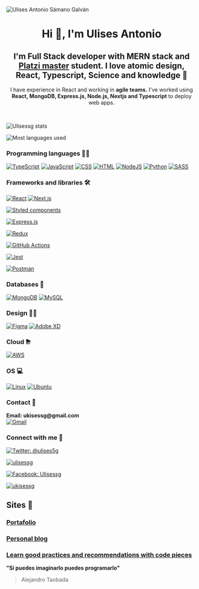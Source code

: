 <img src="https://firebasestorage.googleapis.com/v0/b/web-projects-50e7e.appspot.com/o/images%2Fv2%2FUlises%20Antonio%20Samano%20Galvan%20Full%20Stack%20Developer.png?alt=media&token=27ce101b-0901-4f75-917d-46276a3f0d89" alt="Ulises Antonio Sámano Galván" >

<h1 align="center">Hi 👋, I'm Ulises Antonio</h1>
<h2 align="center">I'm Full Stack developer with MERN stack and <a href="https://platzi.com/blog/conoce-que-es-platzi-master/">Platzi master</a> student. I love atomic design, React, Typescript, Science and knowledge 💚</h2>

<p align="center">I have experience in React and working in <b>agile teams.</b>
I've worked using<b> React, MongoDB, Express.js, Node.js, Nextjs and Typescript</b> to deploy web apps.</p>


<br />

<!-- Stats -->

![Ulisessg stats](https://github-readme-stats.vercel.app/api?username=ulisessg&count_private=true&show_icons=true&theme=algolia)

<!-- Most used languages -->

![Most languages used](https://github-readme-stats.vercel.app/api/top-langs/?username=Ulisessg&count_private=true&show_icons=true&theme=algolia&layout=compact)

<h3 align="left">Programming languages 👩‍💻</h3>

<!-- Languages badges -->
<p align="left">
  <!-- Typescript -->
  <a href="https://github.com/search?q=user%3ADenverCoder1+is%3Arepo+language%3AtypeScript"><img alt="TypeScript" src="https://img.shields.io/badge/TypeScript%20-%23007ACC.svg?logo=typescript&logoColor=white"></a>
  <!-- JS -->
  <a href="https://github.com/search?q=user%3ADenverCoder1+is%3Arepo+language%3Ajavascript"><img alt="JavaScript" src="https://img.shields.io/badge/JavaScript%20-%23F7DF1E.svg?logo=javascript&logoColor=white"></a>
  <!-- CSS -->
  <a href="https://github.com/search?q=user%3ADenverCoder1+is%3Arepo+language%3Acss"><img alt="CSS" src="https://img.shields.io/badge/CSS%20-%231572B6.svg?logo=css3&logoColor=white"></a>
  <!-- HTML -->
  <a href="https://github.com/search?q=user%3ADenverCoder1+is%3Arepo+language%3Ahtml"><img alt="HTML" src="https://img.shields.io/badge/HTML%20-%23E34F26.svg?logo=html5&logoColor=white"></a>
  <!-- Node -->
  <a href="https://github.com/search?q=user%3ADenverCoder1+is%3Arepo+language%3Ajavascript"><img alt="NodeJS" src="https://img.shields.io/badge/Node.js%20-%2343853D.svg?logo=node.js&logoColor=white"></a>
  <!-- PY -->
  <a href="https://github.com/search?q=user%3ADenverCoder1+is%3Arepo+language%3Apython"><img alt="Python" src="https://img.shields.io/badge/Python%20-%2314354C.svg?logo=python&logoColor=white"></a>
  <!-- Sass -->
  <a href="https://github.com/search?q=user%3ADenverCoder1+is%3Arepo+language%3Asass"><img alt="SASS" src="https://img.shields.io/badge/Sass%20-hotpink.svg?logo=SASS&logoColor=white"></a>
</p>


<!-- Frameworks -->

<h3>Frameworks and libraries 🛠</h3>

<p align="left">
  <!-- React -->
  <a href="#"><img alt="React" src="https://img.shields.io/badge/React%20-%2320232a.svg?logo=react&logoColor=%2361DAFB"></a>
  <!-- Next.js -->
  <a href="#"><img alt="Next.js" src="https://img.shields.io/badge/next.js-000000?style=&logo=nextdotjs&logoColor=white"></a>

  <!-- Styled components -->
  <a href="#"><img alt="Styled components" src="https://img.shields.io/badge/styled--components-DB7093?logo=styled-components&logoColor=white"></a>

  <!-- Express -->
  <a href="#"><img alt="Express.js" src="https://img.shields.io/badge/Express.js%20-%23404d59.svg?logo=express&logoColor=white"></a>

  <!-- Redux -->
  <a href="#"><img alt="Redux" src="https://img.shields.io/badge/Redux-593D88?logo=redux&logoColor=white"></a>

  <!-- Github actions -->
  <a href="#"><img alt="GitHub Actions" src="https://img.shields.io/badge/GitHub%20Actions%20-%232671E5.svg?logo=github%20actions&logoColor=white"></a>

  <!-- Jest -->
  <a href="#"><img alt="Jest" src="https://img.shields.io/badge/Jest-C21325?logo=jest&logoColor=white"></a>

  <!-- Postman -->
  <a href="#"><img alt="Postman" src="https://img.shields.io/badge/Postman-FF6C37?logo=Postman&logoColor=white"></a>

</p>

<h3>Databases 🎒</h3>

<!-- Databases -->

<p align="left">
  <!-- MongoDB -->
  <a href="#"><img alt="MongoDB" src="https://img.shields.io/badge/MongoDB-4EA94B?logo=mongodb&logoColor=white"></a>
  <!-- MySQL -->
  <a href="#"><img alt="MySQL" src="https://img.shields.io/badge/MySQL-00000F?logo=mysql&logoColor=white"></a>
</p>

<!-- Design -->
<h3>Design 👩‍🎨</h3>

<p align="left">
  <!-- Figma -->
  <a href="#"><img alt="Figma" src="https://img.shields.io/badge/Figma-F24E1E?logo=figma&logoColor=white"></a>
  <!-- Adobe XD -->
  <a href="#"><img alt="Adobe XD" src="https://img.shields.io/badge/Adobe%20XD-FF61F6?logo=Adobe%20XD&logoColor=white"></a>

</p>

<!-- Cloud -->

<h3>Cloud ⛈</h3>

<p align="left">

  <!-- AWS -->
  <a href="#"><img alt="AWS" src="https://img.shields.io/badge/Amazon_AWS-232F3E?logo=amazon-aws&logoColor=white"></a>
</p>

<!-- OS -->
<h3>OS 💻</h3>

<p align="left">
  <!-- Linux -->
  <a href="#"><img alt="Linux" src="https://img.shields.io/badge/Linux-FCC624?logo=linux&logoColor=black"></a>
  <!-- Ubuntu -->
  <a href="#"><img alt="Ubuntu" src="https://img.shields.io/badge/Ubuntu-E95420?logo=ubuntu&logoColor=white"></a>

</p>


<h3>Contact 📲</h3>

<p align="left">
  <b>Email: ukisessg@gmail.com</b>
  <br />
  <!-- Gmail -->
  <a href="mailto:ukisessg@gmail.com"><img alt="Gmail" src="https://img.shields.io/badge/Gmail-D14836?logo=gmail&logoColor=white"></a>
</p>

<h3 align="left">Connect with me 🖖</h3>

<p align="left">

<!-- Twitter -->
<a  href="https://www.facebook.com/Ulises5G" target="_blank"><img src="https://img.shields.io/badge/Twitter-1DA1F2?logo=twitter&logoColor=white" alt="Twitter: @ulises5g"/></a>

<!-- LinkedIn -->
<a href="https://linkedin.com/in/ulisessg" target="_blank"><img src="https://img.shields.io/badge/LinkedIn-0077B5?logo=linkedin&logoColor=white" alt="ulisessg" /></a>

<!-- Facebook -->
<a  href="https://twitter.com/ulises5g" target="_blank"><img src="https://img.shields.io/badge/Facebook-1877F2?logo=facebook&logoColor=white" alt="Facebook: Ulisessg"/></a>

<!-- Hacker Rank -->
<a href="https://www.hackerrank.com/ukisessg" target="_blank"><img src="https://img.shields.io/badge/-Hackerrank-2EC866?logo=HackerRank&logoColor=white" alt="ukisessg" /></a>
</p>



## Sites 📖

### [Portafolio](https://ulisessg.com/)

### [Personal blog](https://ulisessg.com/blog)

### [Learn good practices and recommendations with code pieces](https://ulisessg.com/gist)

**"Si puedes imaginarlo puedes programarlo"**

> Alejandro Taobada

